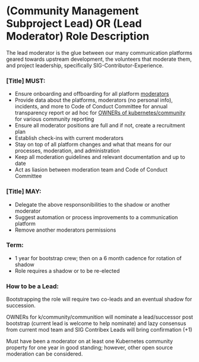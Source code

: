 # (Community Management Subproject Lead) OR (Lead Moderator) Role Description

The lead moderator is the glue between our many communication platforms geared 
towards upstream development, the volunteers that moderate them, and project 
leadership, specifically SIG-Contributor-Experience.  

### [Title] MUST:
- Ensure onboarding and offboarding for all platform [moderators]
- Provide data about the platforms, moderators (no personal info), incidents, 
and more to Code of Conduct Committee for annual transparency report or ad hoc 
for [OWNERs of kubernetes/community] for various community reporting
- Ensure all moderator positions are full and if not, create a recruitment plan
- Establish check-ins with current moderators
- Stay on top of all platform changes and what that means for our processes, 
moderation, and administration
- Keep all moderation guidelines and relevant documentation and up to date
- Act as liasion between moderation team and Code of Conduct Committee

### [Title] MAY:
- Delegate the above responsonibilities to the shadow or another moderator 
- Suggest automation or process improvements to a communication platform
- Remove another moderators permissions 

### Term:
- 1 year for bootstrap crew; then on a 6 month cadence for rotation of shadow 
- Role requires a shadow or to be re-elected 

### How to be a Lead:
Bootstrapping the role will require two co-leads and an eventual shadow for 
succession. 

OWNERs for k/community/communition will nominate a lead/successor post bootstrap
 (current lead is welcome to help nominate) and lazy consensus from current mod 
 team and SIG Contribex Leads will bring confirmation (+1)

Must have been a moderator on at least one Kubernetes community 
property for one year in good standing; however, other open source moderation 
can be considered.

[moderators]: https://github.com/kubernetes/community/blob/master/communication/moderators.md 
[OWNERS of kubernetes/community]: https://github.com/kubernetes/community/blob/master/OWNERS 